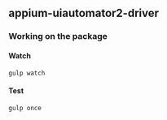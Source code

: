 ## appium-uiautomator2-driver



### Working on the package

#### Watch

```
gulp watch
```

#### Test

```
gulp once
```
